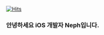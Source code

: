  [![Hits](https://hits.seeyoufarm.com/api/count/incr/badge.svg?url=https%3A%2F%2Fgithub.com%2FNeph3779&count_bg=%23A3DDCB&title_bg=%2303506F&icon=leaflet.svg&icon_color=%23A3DDCB&title=hits&edge_flat=false)](https://hits.seeyoufarm.com)
### 안녕하세요 iOS 개발자 Neph입니다.
